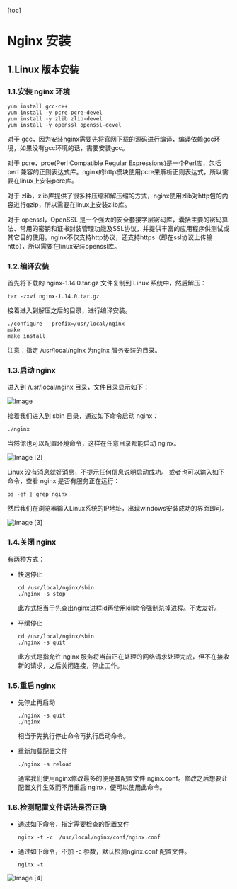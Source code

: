 [toc]



# Nginx 安装

## 1.Linux 版本安装
### 1.1.安装 nginx 环境
```
yum install gcc-c++
yum install -y pcre pcre-devel
yum install -y zlib zlib-devel
yum install -y openssl openssl-devel
```
对于 gcc，因为安装nginx需要先将官网下载的源码进行编译，编译依赖gcc环境，如果没有gcc环境的话，需要安装gcc。

对于 pcre，prce(Perl Compatible Regular Expressions)是一个Perl库，包括 perl 兼容的正则表达式库。nginx的http模块使用pcre来解析正则表达式，所以需要在linux上安装pcre库。

对于 zlib，zlib库提供了很多种压缩和解压缩的方式，nginx使用zlib对http包的内容进行gzip，所以需要在linux上安装zlib库。

对于 openssl，OpenSSL 是一个强大的安全套接字层密码库，囊括主要的密码算法、常用的密钥和证书封装管理功能及SSL协议，并提供丰富的应用程序供测试或其它目的使用。nginx不仅支持http协议，还支持https（即在ssl协议上传输http），所以需要在linux安装openssl库。

### 1.2.编译安装
首先将下载的 nginx-1.14.0.tar.gz 文件复制到 Linux 系统中，然后解压：
```
tar -zxvf nginx-1.14.0.tar.gz
```
接着进入到解压之后的目录，进行编译安装。
```
./configure --prefix=/usr/local/nginx
make
make install
```
注意：指定 /usr/local/nginx 为nginx 服务安装的目录。
### 1.3.启动 nginx
进入到 /usr/local/nginx 目录，文件目录显示如下：

![Image](https://homan-blog.oss-cn-beijing.aliyuncs.com/study-demo/nginx-demo/20210414002101.png)

接着我们进入到 sbin 目录，通过如下命令启动 nginx：

```
./nginx
```
当然你也可以配置环境命令，这样在任意目录都能启动 nginx。

![Image [2]](https://homan-blog.oss-cn-beijing.aliyuncs.com/study-demo/nginx-demo/20210414002111.png)

Linux 没有消息就好消息，不提示任何信息说明启动成功。
或者也可以输入如下命令，查看 nginx 是否有服务正在运行：

```
ps -ef | grep nginx
```
然后我们在浏览器输入Linux系统的IP地址，出现windows安装成功的界面即可。

![Image [3]](https://homan-blog.oss-cn-beijing.aliyuncs.com/study-demo/nginx-demo/20210414002117.png)

### 1.4.关闭 nginx
有两种方式：
- 快速停止

    ```
    cd /usr/local/nginx/sbin
    ./nginx -s stop
    ```

	此方式相当于先查出nginx进程id再使用kill命令强制杀掉进程。不太友好。
	
- 平缓停止

    ```
    cd /usr/local/nginx/sbin
    ./nginx -s quit
    ```

	此方式是指允许 nginx 服务将当前正在处理的网络请求处理完成，但不在接收新的请求，之后关闭连接，停止工作。

### 1.5.重启 nginx
- 先停止再启动

    ```
    ./nginx -s quit
    ./nginx
    ```

	相当于先执行停止命令再执行启动命令。

- 重新加载配置文件

    ```
    ./nginx -s reload
    ```

	通常我们使用nginx修改最多的便是其配置文件 nginx.conf。修改之后想要让配置文件生效而不用重启 nginx，便可以使用此命令。

### 1.6.检测配置文件语法是否正确
- 通过如下命令，指定需要检查的配置文件

    ```
    nginx -t -c  /usr/local/nginx/conf/nginx.conf
    ```

- 通过如下命令，不加 -c 参数，默认检测nginx.conf 配置文件。

    ```
    nginx -t 
    ```

![Image [4]](https://homan-blog.oss-cn-beijing.aliyuncs.com/study-demo/nginx-demo/20210414002246.png)